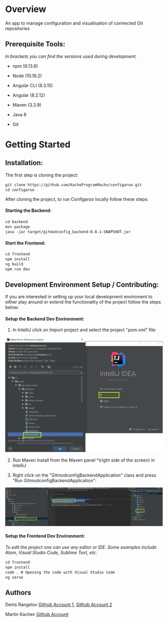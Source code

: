 # Overview
An app to manage configuration and visualisation of connected Git repositories

## Prerequisite Tools:
*In brackets you can find the versions used during development.*

* npm (6.13.6)

* Node (10.16.2)

* Angular CLI (8.3.15)

* Angular (8.2.12)

* Maven (3.3.9)

* Java 8

* Git

# Getting Started 

## Installation:
The first step is cloning the project:

```shell
git clone https://github.com/KachoProgramMacho/configaroo.git
cd configaroo 
```

After cloning the project, to run Configaroo locally follow these steps:

#### Starting the Backend:
```shell
cd backend
mvn package
java -jar target/gitmodconfig_backend-0.0.1-SNAPSHOT.jar
```

#### Start the Frontend:
```shell
cd frontend
npm install
ng build
npm run dev
```

## Development Environment Setup / Contributing:

If you are interested in setting up your local development enviroment to either play around or extend the functionality of the project follow the steps below:

#### Setup the Backend Dev Environment:

1. In IntelliJ click on Import project and select the project "pom.xml" file:

![alt text](https://github.com/KachoProgramMacho/configaroo/blob/master/documentation/images/configarooIntellijSetup.png)

2. Run Maven install from the Maven panel *(right side of the screen) in IntelliJ 

3. Right click on the "GitmodconfigBackendApplication" class and press "Run GitmodconfigBackendApplication":

![alt text](https://github.com/KachoProgramMacho/configaroo/blob/master/documentation/images/ConfigarooBackendSetup.png)


#### Setup the Frontend Dev Environment:

*To edit the project one can use any editor or IDE. Some examples include Atom, Visual Studio Code, Sublime Text, etc.*

```shell
cd frontend
npm install
code . # Opening the code with Visual Studio Code
ng serve
```






## Authors
Denis Rangelov [Github Account 1](https://github.com/LukchoZloto), 
               [Github Account 2](https://github.com/d-rangelov)
               
Martin Kachev [Github Account](https://github.com/KachoProgramMacho)
